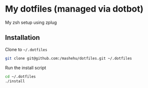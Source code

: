 # My dotfiles (managed via dotbot)
My zsh setup using zplug

## Installation
Clone to `~/.dotfiles`

```sh
git clone git@github.com:/mashehu/dotfiles.git ~/.dotfiles
```

Run the install script

```sh
cd ~/.dotfiles
./install
```

